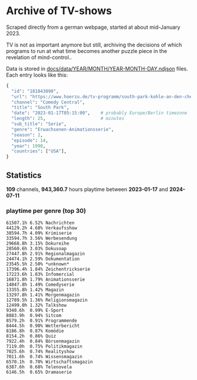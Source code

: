 # Archive of TV-shows

Scraped directly from a german webpage, started at about mid-January 2023.

TV is not as important anymore but still, archiving the decisions of which programs to run at what time
becomes another puzzle piece in the revelation of mind-control.. 

Data is stored in [docs/data/YEAR/MONTH/YEAR-MONTH-DAY.ndjson](docs/data/) files. 
Each entry looks like this:

```python
{
  "id": "181043890", 
  "url": "https://www.hoerzu.de/tv-programm/south-park-kohle-an-den-chefkoch/bid_181043890/", 
  "channel": "Comedy Central", 
  "title": "South Park", 
  "date": "2023-01-17T05:15:00",    # probably Europe/Berlin timezone 
  "length": 25,                     # minutes 
  "sub_title": "Serie", 
  "genre": "Erwachsenen-Animationsserie", 
  "season": 2, 
  "episode": 14, 
  "year": 1998, 
  "countries": ["USA"],
}
```

## Statistics

**109** channels, **943,360.7** hours playtime between **2023-01-17** and **2024-07-11**


### playtime per genre (top 30)

    61507.1h 6.52% Nachrichten
    44129.2h 4.68% Verkaufsshow
    38594.7h 4.09% Krimiserie
    33594.7h 3.56% Werbesendung
    29668.8h 3.15% Dokureihe
    28560.6h 3.03% Dokusoap
    27447.8h 2.91% Regionalmagazin
    24474.1h 2.59% Dokumentation
    23545.5h 2.50% *unknown*
    17396.4h 1.84% Zeichentrickserie
    17223.6h 1.83% Infomercial
    16871.8h 1.79% Animationsserie
    14047.8h 1.49% Comedyserie
    13355.8h 1.42% Magazin
    13297.8h 1.41% Morgenmagazin
    12789.5h 1.36% Religionsmagazin
    12499.0h 1.32% Talkshow
    9340.6h  0.99% E-Sport
    8883.9h  0.94% Sitcom
    8579.2h  0.91% Programmende
    8444.5h  0.90% Wetterbericht
    8186.8h  0.87% Komödie
    8154.2h  0.86% Quiz
    7922.4h  0.84% Börsenmagazin
    7119.0h  0.75% Politikmagazin
    7025.6h  0.74% Realityshow
    7011.6h  0.74% Wissensmagazin
    6570.1h  0.70% Wirtschaftsmagazin
    6387.6h  0.68% Telenovela
    6146.5h  0.65% Dramaserie
